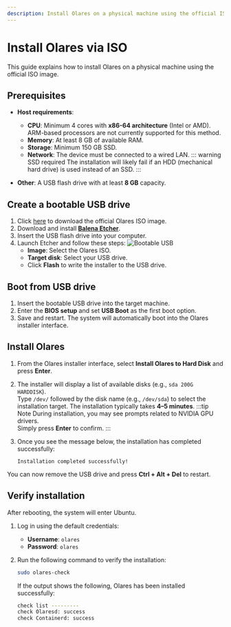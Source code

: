 ```yaml
---
description: Install Olares on a physical machine using the official ISO image, including system requirements, installation steps, and activation process.
---
```


# Install Olares via ISO

This guide explains how to install Olares on a physical machine using the official ISO image.

<!--@include: ./reusables.md{44,51}-->

## Prerequisites

- **Host requirements**:
  - **CPU**: Minimum 4 cores with **x86-64 architecture** (Intel or AMD). ARM-based processors are not currently supported for this method.
  - **Memory**: At least 8 GB of available RAM.
  - **Storage**: Minimum 150 GB SSD.
  - **Network**: The device must be connected to a wired LAN.
  ::: warning SSD required
  The installation will likely fail if an HDD (mechanical hard drive) is used instead of an SSD.
  :::

- **Other**: A USB flash drive with at least **8 GB** capacity.

## Create a bootable USB drive

1. Click [here](https://cdn.olares.com/olares-latest-amd64-com.iso) to download the official Olares ISO image.
2. Download and install [**Balena Etcher**](https://etcher.balena.io/).
3. Insert the USB flash drive into your computer.
4. Launch Etcher and follow these steps:
   ![Bootable USB](/images/manual/get-started/iso-flash.png#bordered)
   - **Image**: Select the Olares ISO.
   - **Target disk**: Select your USB drive.
   - Click **Flash** to write the installer to the USB drive.

## Boot from USB drive

1. Insert the bootable USB drive into the target machine.
2. Enter the **BIOS setup** and set **USB Boot** as the first boot option.
3. Save and restart. The system will automatically boot into the Olares installer interface.

## Install Olares

1. From the Olares installer interface, select **Install Olares to Hard Disk** and press **Enter**.
2. The installer will display a list of available disks (e.g., `sda 200G HARDDISK`).  
   Type `/dev/` followed by the disk name (e.g., `/dev/sda`) to select the installation target. The installation typically takes **4–5 minutes**.
   :::tip Note
   During installation, you may see prompts related to NVIDIA GPU drivers.  
   Simply press **Enter** to confirm.
   :::
3. Once you see the message below, the installation has completed successfully:

   ```shell
   Installation completed successfully!
   ```

You can now remove the USB drive and press **Ctrl + Alt + Del** to restart.

## Verify installation

After rebooting, the system will enter Ubuntu.

1. Log in using the default credentials:

    * **Username**: `olares`
    * **Password**: `olares`

2. Run the following command to verify the installation:

   ```bash
   sudo olares-check
   ```

   If the output shows the following, Olares has been installed successfully:

   ```bash
   check list ---------
   check Olaresd: success
   check Containerd: success
   ```

<!--@include: ./install-and-activate-olares.md-->

<!--@include: ./log-in-to-olares.md-->

<!--@include: ./reusables.md{38,42}-->
